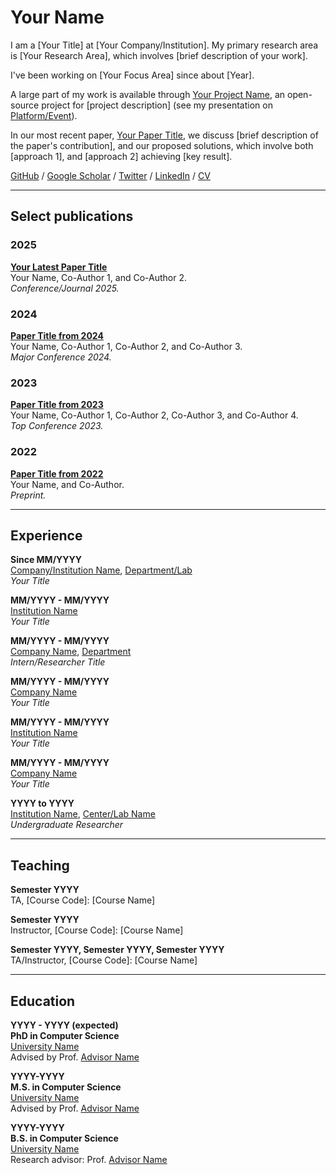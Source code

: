 # Your Name

I am a [Your Title] at [Your Company/Institution]. My primary research area is [Your Research Area], which involves [brief description of your work].

I've been working on [Your Focus Area] since about [Year].

A large part of my work is available through [Your Project Name](https://your-project-url.com),
an open-source project for [project description] (see my
presentation on [Platform/Event](https://your-presentation-url.com)).

In our most recent paper,
[Your Paper Title](https://arxiv.org/abs/your-paper-id),
we discuss [brief description of the paper's contribution],
and our proposed solutions, which involve both [approach 1], and [approach 2]
achieving [key result].

[GitHub](https://github.com/yourusername) /
[Google Scholar](https://scholar.google.com/citations?user=YOUR_ID) /
[Twitter](https://twitter.com/yourusername) /
[LinkedIn](https://www.linkedin.com/in/yourusername/) /
[CV](https://yourwebsite.com/CV.pdf)

---

## Select publications

### 2025

**[Your Latest Paper Title](https://arxiv.org/abs/paper-id)**  
Your Name, Co-Author 1, and Co-Author 2.  
*Conference/Journal 2025.*

### 2024

**[Paper Title from 2024](https://arxiv.org/abs/paper-id)**  
Your Name, Co-Author 1, Co-Author 2, and Co-Author 3.  
*Major Conference 2024.*

### 2023

**[Paper Title from 2023](https://arxiv.org/abs/paper-id)**  
Your Name, Co-Author 1, Co-Author 2, Co-Author 3, and Co-Author 4.  
*Top Conference 2023.*

### 2022

**[Paper Title from 2022](https://arxiv.org/abs/paper-id)**  
Your Name, and Co-Author.  
*Preprint.*

---

## Experience

**Since MM/YYYY**  
[Company/Institution Name](https://company-url.com), [Department/Lab](https://lab-url.com)  
*Your Title*

**MM/YYYY - MM/YYYY**  
[Institution Name](https://institution-url.com)  
*Your Title*

**MM/YYYY - MM/YYYY**  
[Company Name](https://company-url.com), [Department](https://dept-url.com)  
*Intern/Researcher Title*

**MM/YYYY - MM/YYYY**  
[Company Name](https://company-url.com)  
*Your Title*

**MM/YYYY - MM/YYYY**  
[Institution Name](https://institution-url.com)  
*Your Title*

**MM/YYYY - MM/YYYY**  
[Company Name](https://company-url.com)  
*Your Title*

**YYYY to YYYY**  
[Institution Name](https://institution-url.com), [Center/Lab Name](https://lab-url.com)  
*Undergraduate Researcher*

---

## Teaching

**Semester YYYY**  
TA, [Course Code]: [Course Name]

**Semester YYYY**  
Instructor, [Course Code]: [Course Name]

**Semester YYYY, Semester YYYY, Semester YYYY**  
TA/Instructor, [Course Code]: [Course Name]

---

## Education

**YYYY - YYYY (expected)**  
**PhD in Computer Science**  
[University Name](https://university-url.com)  
Advised by Prof. [Advisor Name](https://advisor-url.com)

**YYYY-YYYY**  
**M.S. in Computer Science**  
[University Name](https://university-url.com)  
Advised by Prof. [Advisor Name](https://advisor-url.com)

**YYYY-YYYY**  
**B.S. in Computer Science**  
[University Name](https://university-url.com)  
Research advisor: Prof. [Advisor Name](https://advisor-url.com)